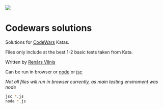 ![][CodeBlockLogo]
# Codewars solutions

Solutions for [CodeWars](http://www.codewars.com/) Katas.

Files only include at the best 1-2 basic tests taken from Kata.

Written by [Renārs Vilnis](https://twitter.com/RenarsVilnis)

Can be run in browser or [node](http://nodejs.org/) or [jsc](http://stackoverflow.com/questions/6830192/how-to-run-javascript-using-jsc-on-os-x)

*Not all files will run in browser currently, as main testing enviroment was node*

```bash
jsc *.js
node *.js
```


[CodeBlockLogo]: http://d3l8wp33uu8nxs.cloudfront.net/assets/logos/logo-square-red-big-4e51d3c67160dc4d16ffde19adfcd0fc.png

